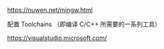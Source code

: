 https://nuwen.net/mingw.html





配置 Toolchains （即编译 C/C++ 所需要的一系列工具）







https://visualstudio.microsoft.com/